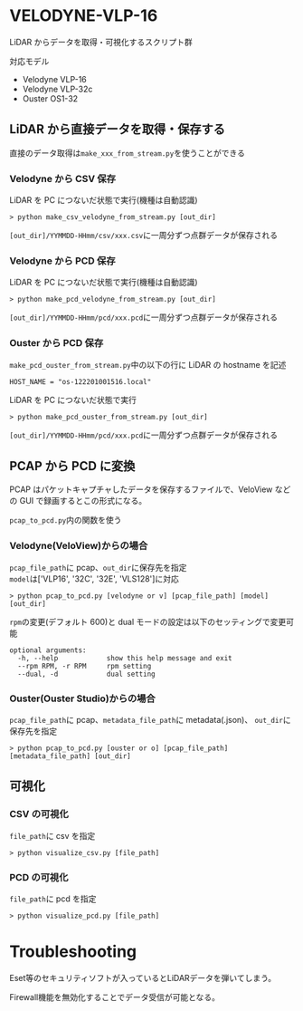 # VELODYNE-VLP-16

LiDAR からデータを取得・可視化するスクリプト群

対応モデル

- Velodyne VLP-16
- Velodyne VLP-32c
- Ouster OS1-32

## LiDAR から直接データを取得・保存する

直接のデータ取得は`make_xxx_from_stream.py`を使うことができる

### Velodyne から CSV 保存

LiDAR を PC につないだ状態で実行(機種は自動認識)

```
> python make_csv_velodyne_from_stream.py [out_dir]
```

`[out_dir]/YYMMDD-HHmm/csv/xxx.csv`に一周分ずつ点群データが保存される

### Velodyne から PCD 保存

LiDAR を PC につないだ状態で実行(機種は自動認識)

```
> python make_pcd_velodyne_from_stream.py [out_dir]
```

`[out_dir]/YYMMDD-HHmm/pcd/xxx.pcd`に一周分ずつ点群データが保存される

### Ouster から PCD 保存

`make_pcd_ouster_from_stream.py`中の以下の行に LiDAR の hostname を記述

```
HOST_NAME = "os-122201001516.local"
```

LiDAR を PC につないだ状態で実行

```
> python make_pcd_ouster_from_stream.py [out_dir]
```

`[out_dir]/YYMMDD-HHmm/pcd/xxx.pcd`に一周分ずつ点群データが保存される

## PCAP から PCD に変換

PCAP はパケットキャプチャしたデータを保存するファイルで、VeloView などの GUI で録画するとこの形式になる。

`pcap_to_pcd.py`内の関数を使う

### Velodyne(VeloView)からの場合

`pcap_file_path`に pcap、`out_dir`に保存先を指定<br>
`model`は['VLP16', '32C', '32E', 'VLS128']に対応

```
> python pcap_to_pcd.py [velodyne or v] [pcap_file_path] [model] [out_dir]
```

`rpm`の変更(デフォルト 600)と dual モードの設定は以下のセッティングで変更可能

```
optional arguments:
  -h, --help            show this help message and exit
  --rpm RPM, -r RPM     rpm setting
  --dual, -d            dual setting
```

### Ouster(Ouster Studio)からの場合

`pcap_file_path`に pcap、`metadata_file_path`に metadata(.json)、
`out_dir`に保存先を指定

```
> python pcap_to_pcd.py [ouster or o] [pcap_file_path] [metadata_file_path] [out_dir]
```

## 可視化

### CSV の可視化

`file_path`に csv を指定

```
> python visualize_csv.py [file_path]
```

### PCD の可視化

`file_path`に pcd を指定

```
> python visualize_pcd.py [file_path]
```

# Troubleshooting

Eset等のセキュリティソフトが入っているとLiDARデータを弾いてしまう。

Firewall機能を無効化することでデータ受信が可能となる。
